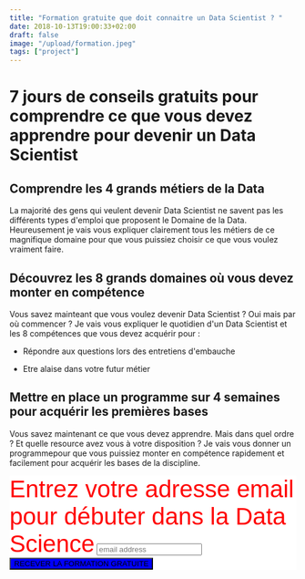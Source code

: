 ```yaml
---
title: "Formation gratuite que doit connaitre un Data Scientist ? "
date: 2018-10-13T19:00:33+02:00
draft: false
image: "/upload/formation.jpeg"
tags: ["project"]
---
```


# 7 jours de conseils gratuits pour comprendre ce que vous devez apprendre pour devenir un Data Scientist

## Comprendre les 4 grands métiers de la Data

La majorité des gens qui veulent devenir Data Scientist ne savent pas les différents types d'emploi que proposent le Domaine de la Data.
Heureusement je vais vous expliquer clairement tous les métiers de ce magnifique domaine pour que vous puissiez choisir ce que vous voulez vraiment faire.

## Découvrez les 8 grands domaines où vous devez monter en compétence

Vous savez mainteant que vous voulez devenir Data Scientist ? Oui mais par où commencer ? Je vais vous expliquer le quotidien d'un Data Scientist et les 8 compétences que vous devez acquérir pour :

- Répondre aux questions lors des entretiens d'embauche

- Etre alaise dans votre futur métier


## Mettre en place un programme sur 4 semaines pour acquérir les premières bases

Vous savez maintenant ce que vous devez apprendre. Mais dans quel ordre ? Et quelle resource avez vous à votre disposition ? Je vais vous donner un programmepour que vous puissiez monter en compétence rapidement et facilement pour acquérir les bases de la discipline.

<!-- Begin Mailchimp Signup Form -->
<link href="//cdn-images.mailchimp.com/embedcode/horizontal-slim-10_7.css" rel="stylesheet" type="text/css">
<style type="text/css">
  #mc_embed_signup{background:#fff; clear:left; font:14px Helvetica,Arial,sans-serif; width:100%;}
  /* Add your own Mailchimp form style overrides in your site stylesheet or in this style block.
     We recommend moving this block and the preceding CSS link to the HEAD of your HTML file. */
</style>
<div id="mc_embed_signup">
<form action="https://ouidata.us19.list-manage.com/subscribe/post?u=36676c7258b0bdca5a45c0952&amp;id=7844a18504" method="post" id="mc-embedded-subscribe-form" name="mc-embedded-subscribe-form" class="validate" target="_blank" novalidate>
    <div id="mc_embed_signup_scroll">
  <label for="mce-EMAIL" style="font-size:3em; color:red;">Entrez votre adresse email pour débuter dans la Data Science</label>
  <input type="email" value="" name="EMAIL" class="email" id="mce-EMAIL" placeholder="email address" required>
    <!-- real people should not fill this in and expect good things - do not remove this or risk form bot signups-->
    <div style="position: absolute; left: -5000px;" aria-hidden="true"><input type="text" name="b_36676c7258b0bdca5a45c0952_7844a18504" tabindex="-1" value=""></div>
    <div class="clear"><input type="submit" value="RECEVER LA FORMATION GRATUITE" name="subscribe" id="mc-embedded-subscribe" class="button", style="background-color:blue;"></div>
    </div>
</form>
</div>

<!--End mc_embed_signup-->
